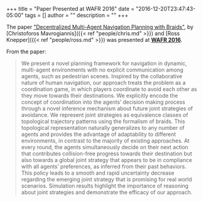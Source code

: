 +++
title = "Paper Presented at WAFR 2016"
date = "2016-12-20T23:47:43-05:00"
tags = []
author = ""
description = ""
+++

The paper ["Decentralized Multi-Agent Navigation Planning with 
Braids"](http://wafr.org/papers/WAFR_2016_paper_117.pdf), by [Christoforos Mavrogiannis]({{< ref 
"people/chris.md" >}}) and [Ross Knepper]({{< ref "people/ross.md" >}}) was presented at [**WAFR 
2016**](http://www.wafr.org/).

From the paper:

> We present a novel planning framework for navigation in dynamic,
> multi-agent environments with no explicit communication among agents, such as
> pedestrian scenes. Inspired by the collaborative nature of human navigation, our
> approach treats the problem as a coordination game, in which players coordinate
> to avoid each other as they move towards their destinations. We explicitly encode
> the concept of coordination into the agents’ decision making process through a
> novel inference mechanism about future joint strategies of avoidance. We represent
> joint strategies as equivalence classes of topological trajectory patterns using
> the formalism of braids. This topological representation naturally generalizes to
> any number of agents and provides the advantage of adaptability to different environments,
> in contrast to the majority of existing approaches. At every round,
> the agents simultaneously decide on their next action that contributes collision-free
> progress towards their destination but also towards a global joint strategy
> that appears to be in compliance with all agents’ preferences, as inferred from
> their past behaviors. This policy leads to a smooth and rapid uncertainty decrease
> regarding the emerging joint strategy that is promising for real world scenarios.
> Simulation results highlight the importance of reasoning about joint strategies
> and demonstrate the efficacy of our approach.

